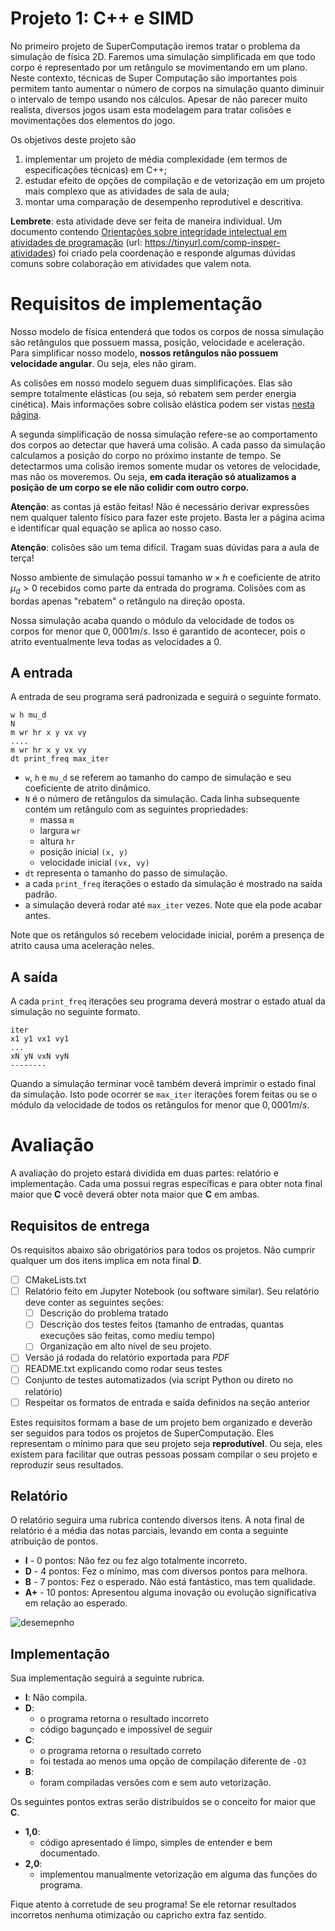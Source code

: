 
# Projeto 1: C++ e SIMD

No primeiro projeto de SuperComputação iremos tratar o problema da simulação de física 2D. Faremos uma simulação simplificada em que todo corpo é representado por um retângulo se movimentando em um plano. Neste contexto, técnicas de Super Computação são importantes pois permitem  tanto aumentar o número de corpos na simulação quanto diminuir o intervalo de tempo usando nos cálculos. Apesar de não parecer muito realista, diversos jogos usam esta modelagem para tratar colisões e movimentações dos elementos do jogo. 

Os objetivos deste projeto são

1. implementar um projeto de média complexidade (em termos de especificações técnicas) em C++;
1. estudar efeito de opções de compilação e de vetorização em um projeto mais complexo que as atividades de sala de aula;
1. montar uma comparação de desempenho reprodutível e descritiva.

**Lembrete**: esta atividade deve ser feita de maneira individual. Um documento contendo [Orientações sobre integridade intelectual em atividades de programação](https://tinyurl.com/comp-insper-atividades) (url: https://tinyurl.com/comp-insper-atividades) foi criado pela coordenação e responde algumas dúvidas comuns sobre colaboração em atividades que valem nota. 

# Requisitos de implementação

Nosso modelo de física entenderá que todos os corpos de nossa simulação são retângulos que possuem massa, posição, velocidade e aceleração. Para simplificar nosso modelo, **nossos retângulos não possuem velocidade angular**. Ou seja, eles não giram.

As colisões em nosso modelo seguem duas simplificações. Elas são sempre totalmente elásticas (ou seja, só rebatem sem perder energia cinética). Mais informações sobre colisão elástica podem ser vistas [nesta página](https://pt.wikipedia.org/wiki/Colis%C3%A3o_el%C3%A1stica). 

A segunda simplificação de nossa simulação refere-se ao comportamento dos corpos ao detectar que haverá uma colisão. A cada passo da simulação calculamos a posição do corpo no próximo instante de tempo. Se detectarmos uma colisão iremos somente mudar os vetores de velocidade, mas não os moveremos. Ou seja, **em cada iteração só atualizamos a posição de um corpo se ele não colidir com outro corpo.**

**Atenção**: as contas já estão feitas! Não é necessário derivar expressões nem qualquer talento físico para fazer este projeto. Basta ler a página acima e identificar qual equação se aplica ao nosso caso. 

**Atenção**: colisões são um tema difícil. Tragam suas dúvidas para a aula de terça!

Nosso ambiente de simulação possui tamanho $w \times h$ e coeficiente de atrito $\mu_d > 0$ recebidos como parte da entrada do programa. Colisões com as bordas apenas "rebatem" o retângulo na direção oposta.

Nossa simulação acaba quando o módulo da velocidade de todos os corpos for menor que $0,0001 m/s$. Isso é garantido de acontecer, pois o atrito eventualmente leva todas as velocidades a 0. 



## A entrada

A entrada de seu programa será padronizada e seguirá o seguinte formato. 

```
w h mu_d
N
m wr hr x y vx vy 
.... 
m wr hr x y vx vy 
dt print_freq max_iter
```

* `w`, `h` e `mu_d` se referem ao tamanho do campo de simulação e seu coeficiente de atrito dinâmico.
* `N` é o número de retângulos da simulação. Cada linha subsequente contém um retângulo com as seguintes propriedades:
    * massa `m`
    * largura `wr`
    * altura `hr`
    * posição inicial `(x, y)`
    * velocidade inicial  `(vx, vy)`
* `dt` representa o tamanho do passo de simulação. 
* a cada `print_freq` iterações o estado da simulação é mostrado na saída padrão.
* a simulação deverá rodar até `max_iter` vezes. Note que ela pode acabar antes. 

Note que os retângulos só recebem velocidade inicial, porém a presença de atrito causa uma aceleração neles. 

## A saída

A cada `print_freq` iterações seu programa deverá mostrar o estado atual da simulação no seguinte formato. 

```
iter
x1 y1 vx1 vy1
...
xN yN vxN vyN
--------
```

Quando a simulação terminar você também deverá imprimir o estado final da simulação. Isto pode ocorrer se `max_iter` iterações forem feitas ou se o módulo da velocidade de todos os retângulos for menor que $0,0001 m/s$.


# Avaliação

A avaliação do projeto estará dividida em duas partes: relatório e implementação. Cada uma possui regras específicas e para obter nota final maior que **C** você deverá obter nota maior que **C** em ambas.

## Requisitos de entrega

Os requisitos abaixo são obrigatórios para todos os projetos. Não cumprir qualquer um dos itens implica em nota final **D**.

- [ ] CMakeLists.txt 
- [ ] Relatório feito em Jupyter Notebook (ou software similar). Seu relatório deve conter as seguintes seções: 
    - [ ] Descrição do problema tratado
    - [ ] Descrição dos testes feitos (tamanho de entradas, quantas execuções são feitas, como mediu tempo)
    - [ ] Organização em alto nível de seu projeto.
- [ ] Versão já rodada do relatório exportada para *PDF*
- [ ] README.txt explicando como rodar seus testes
- [ ] Conjunto de testes automatizados (via script Python ou direto no relatório)
- [ ] Respeitar os formatos de entrada e saída definidos na seção anterior

Estes requisitos formam a base de um projeto bem organizado e deverão ser seguidos para todos os projetos de SuperComputação. Eles representam o mínimo para que seu projeto seja **reprodutível**. Ou seja, eles existem para facilitar que outras pessoas possam compilar o seu projeto e reproduzir seus resultados. 

## Relatório

O relatório seguira uma rubrica contendo diversos itens. A nota final de relatório é a média das notas parciais, levando em conta a seguinte atribuição de pontos.

* **I** - 0 pontos: Não fez ou fez algo totalmente incorreto.
* **D** - 4 pontos: Fez o mínimo, mas com diversos pontos para melhora.
* **B** - 7 pontos: Fez o esperado. Não está fantástico, mas tem qualidade. 
* **A+** - 10 pontos: Apresentou alguma inovação ou evolução significativa em relação ao esperado.


![desemepnho](rubrica-desempenho-nova.png)

## Implementação

Sua implementação seguirá a seguinte rubrica. 

* **I**: Não compila. 
* **D**: 
    - o programa retorna o resultado incorreto
    - código bagunçado e impossível de seguir
* **C**: 
    - o programa retorna o resultado correto
    - foi testada ao menos uma opção de compilação diferente de `-O3`
* **B**:
    - foram compiladas versões com e sem auto vetorização.

Os seguintes pontos extras serão distribuídos se o conceito for maior que **C**.

* **1,0**:
    - código apresentado é limpo, simples de entender e bem documentado.
* **2,0**:
    - implementou manualmente vetorização em alguma das funções do programa.

Fique atento à corretude de seu programa! Se ele retornar resultados incorretos nenhuma otimização ou capricho extra faz sentido.